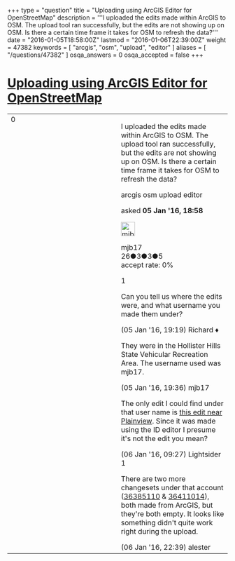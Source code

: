 +++
type = "question"
title = "Uploading using ArcGIS Editor for OpenStreetMap"
description = '''I uploaded the edits made within ArcGIS to OSM. The upload tool ran successfully, but the edits are not showing up on OSM. Is there a certain time frame it takes for OSM to refresh the data?'''
date = "2016-01-05T18:58:00Z"
lastmod = "2016-01-06T22:39:00Z"
weight = 47382
keywords = [ "arcgis", "osm", "upload", "editor" ]
aliases = [ "/questions/47382" ]
osqa_answers = 0
osqa_accepted = false
+++

<div class="headNormal">

# [Uploading using ArcGIS Editor for OpenStreetMap](/questions/47382/uploading-using-arcgis-editor-for-openstreetmap)

</div>

<div id="main-body">

<div id="askform">

<table id="question-table" style="width:100%;">
<colgroup>
<col style="width: 50%" />
<col style="width: 50%" />
</colgroup>
<tbody>
<tr>
<td style="width: 30px; vertical-align: top"><div class="vote-buttons">
<span id="post-47382-upvote" class="ajax-command post-vote up" rel="nofollow" title="I like this post (click again to cancel)"> </span>
<div id="post-47382-score" class="post-score" title="current number of votes">
0
</div>
<span id="post-47382-downvote" class="ajax-command post-vote down" rel="nofollow" title="I dont like this post (click again to cancel)"> </span> <span id="favorite-mark" class="ajax-command favorite-mark" rel="nofollow" title="mark/unmark this question as favorite (click again to cancel)"> </span>
<div id="favorite-count" class="favorite-count">
&#10;</div>
</div></td>
<td><div id="item-right">
<div class="question-body">
<p>I uploaded the edits made within ArcGIS to OSM. The upload tool ran successfully, but the edits are not showing up on OSM. Is there a certain time frame it takes for OSM to refresh the data?</p>
</div>
<div id="question-tags" class="tags-container tags">
<span class="post-tag tag-link-arcgis" rel="tag" title="see questions tagged &#39;arcgis&#39;">arcgis</span> <span class="post-tag tag-link-osm" rel="tag" title="see questions tagged &#39;osm&#39;">osm</span> <span class="post-tag tag-link-upload" rel="tag" title="see questions tagged &#39;upload&#39;">upload</span> <span class="post-tag tag-link-editor" rel="tag" title="see questions tagged &#39;editor&#39;">editor</span>
</div>
<div id="question-controls" class="post-controls">
&#10;</div>
<div class="post-update-info-container">
<div class="post-update-info post-update-info-user">
<p>asked <strong>05 Jan '16, 18:58</strong></p>
<img src="https://secure.gravatar.com/avatar/26ed439353bba186f56837a23d831729?s=32&amp;d=identicon&amp;r=g" class="gravatar" width="32" height="32" alt="mjb17&#39;s gravatar image" />
<p><span>mjb17</span><br />
<span class="score" title="26 reputation points">26</span><span title="3 badges"><span class="badge1">●</span><span class="badgecount">3</span></span><span title="3 badges"><span class="silver">●</span><span class="badgecount">3</span></span><span title="5 badges"><span class="bronze">●</span><span class="badgecount">5</span></span><br />
<span class="accept_rate" title="Rate of the user&#39;s accepted answers">accept rate:</span> <span title="mjb17 has no accepted answers">0%</span></p>
</div>
</div>
<div id="comments-container-47382" class="comments-container">
<span id="47383"></span>
<div id="comment-47383" class="comment">
<div id="post-47383-score" class="comment-score">
1
</div>
<div class="comment-text">
<p>Can you tell us where the edits were, and what username you made them under?</p>
</div>
<div id="comment-47383-info" class="comment-info">
<span class="comment-age">(05 Jan '16, 19:19)</span> <span class="comment-user userinfo">Richard ♦</span>
</div>
</div>
<span id="47384"></span>
<div id="comment-47384" class="comment">
<div id="post-47384-score" class="comment-score">
&#10;</div>
<div class="comment-text">
<p>They were in the Hollister Hills State Vehicular Recreation Area. The username used was mjb17.</p>
</div>
<div id="comment-47384-info" class="comment-info">
<span class="comment-age">(05 Jan '16, 19:36)</span> <span class="comment-user userinfo">mjb17</span>
</div>
</div>
<span id="47389"></span>
<div id="comment-47389" class="comment">
<div id="post-47389-score" class="comment-score">
&#10;</div>
<div class="comment-text">
<p>The only edit I could find under that user name is <a href="http://www.openstreetmap.org/changeset/36244093">this edit near Plainview</a>. Since it was made using the ID editor I presume it's not the edit you mean?</p>
</div>
<div id="comment-47389-info" class="comment-info">
<span class="comment-age">(06 Jan '16, 09:27)</span> <span class="comment-user userinfo">Lightsider</span>
</div>
</div>
<span id="47401"></span>
<div id="comment-47401" class="comment">
<div id="post-47401-score" class="comment-score">
1
</div>
<div class="comment-text">
<p>There are two more changesets under that account (<a href="http://www.openstreetmap.org/changeset/36385110">36385110</a> &amp; <a href="http://www.openstreetmap.org/changeset/36411014">36411014</a>), both made from ArcGIS, but they're both empty. It looks like something didn't quite work right during the upload.</p>
</div>
<div id="comment-47401-info" class="comment-info">
<span class="comment-age">(06 Jan '16, 22:39)</span> <span class="comment-user userinfo">alester</span>
</div>
</div>
</div>
<div id="comment-tools-47382" class="comment-tools">
&#10;</div>
<div class="clear">
&#10;</div>
<div id="comment-47382-form-container" class="comment-form-container">
&#10;</div>
<div class="clear">
&#10;</div>
</div></td>
</tr>
</tbody>
</table>

</div>

</div>

